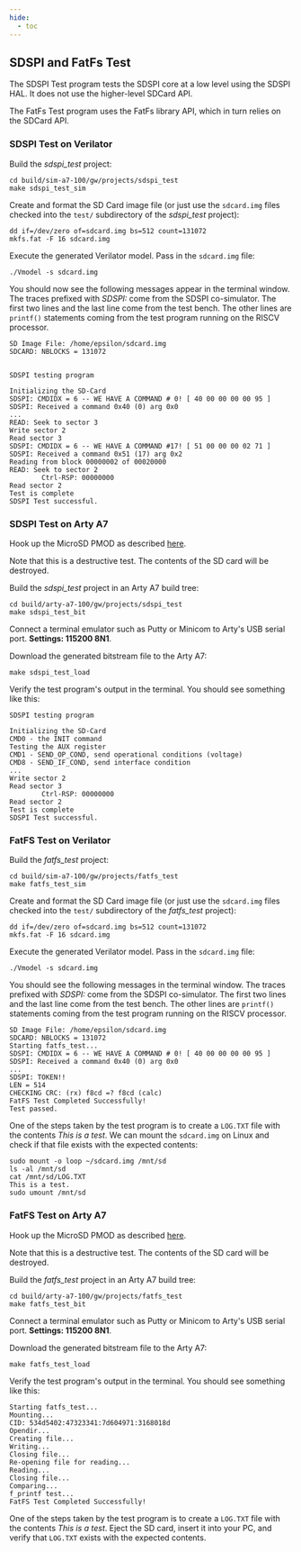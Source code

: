 ```yaml
---
hide:
  - toc
---
```


## SDSPI and FatFs Test

The SDSPI Test program tests the SDSPI core at a low level using the SDSPI HAL. It does not use the higher-level SDCard API.

The FatFs Test program uses the FatFs library API, which in turn relies on the
SDCard API.

### SDSPI Test on Verilator

Build the *sdspi_test* project:

```
cd build/sim-a7-100/gw/projects/sdspi_test
make sdspi_test_sim
```

Create and format the SD Card image file (or just use the `sdcard.img` files checked into the `test/` subdirectory of the *sdspi_test* project):

```
dd if=/dev/zero of=sdcard.img bs=512 count=131072
mkfs.fat -F 16 sdcard.img
```

Execute the generated Verilator model. Pass in the `sdcard.img` file:

```
./Vmodel -s sdcard.img
```

You should now see the following messages appear in the terminal window. The traces prefixed with *SDSPI:* come from the SDSPI co-simulator. The first two lines and the last line come from the test bench. The other lines are `printf()` statements coming from the test program running on the RISCV processor.

```
SD Image File: /home/epsilon/sdcard.img
SDCARD: NBLOCKS = 131072


SDSPI testing program

Initializing the SD-Card
SDSPI: CMDIDX = 6 -- WE HAVE A COMMAND # 0! [ 40 00 00 00 00 95 ]
SDSPI: Received a command 0x40 (0) arg 0x0
...
READ: Seek to sector 3
Write sector 2
Read sector 3
SDSPI: CMDIDX = 6 -- WE HAVE A COMMAND #17! [ 51 00 00 00 02 71 ]
SDSPI: Received a command 0x51 (17) arg 0x2
Reading from block 00000002 of 00020000
READ: Seek to sector 2
		Ctrl-RSP: 00000000
Read sector 2
Test is complete
SDSPI Test successful.
```

### SDSPI Test on Arty A7

Hook up the MicroSD PMOD as described [here](pmods.md#microsd-pmod).

Note that this is a destructive test. The contents of the SD card will be destroyed.

Build the *sdspi_test* project in an Arty A7 build tree:

```
cd build/arty-a7-100/gw/projects/sdspi_test
make sdspi_test_bit
```

Connect a terminal emulator such as Putty or Minicom to Arty's USB serial port. **Settings: 115200 8N1**.

Download the generated bitstream file to the Arty A7:

```
make sdspi_test_load
```

Verify the test program's output in the terminal. You should see something like this:

```
SDSPI testing program

Initializing the SD-Card
CMD0 - the INIT command
Testing the AUX register
CMD1 - SEND_OP_COND, send operational conditions (voltage)
CMD8 - SEND_IF_COND, send interface condition
...
Write sector 2
Read sector 3
		Ctrl-RSP: 00000000
Read sector 2
Test is complete
SDSPI Test successful.
```

### FatFS Test on Verilator

Build the *fatfs_test* project:

```
cd build/sim-a7-100/gw/projects/fatfs_test
make fatfs_test_sim
```

Create and format the SD Card image file (or just use the `sdcard.img` files checked into the `test/` subdirectory of the *fatfs_test* project):

```
dd if=/dev/zero of=sdcard.img bs=512 count=131072
mkfs.fat -F 16 sdcard.img
```

   Execute the generated Verilator model. Pass in the `sdcard.img` file:

```
./Vmodel -s sdcard.img
```

You should see the following messages in the terminal window. The traces prefixed with *SDSPI:* come from the SDSPI co-simulator. The first two lines and the last line come from the test bench. The other lines are `printf()` statements coming from the test program running on the RISCV processor.

```
SD Image File: /home/epsilon/sdcard.img
SDCARD: NBLOCKS = 131072
Starting fatfs_test...
SDSPI: CMDIDX = 6 -- WE HAVE A COMMAND # 0! [ 40 00 00 00 00 95 ]
SDSPI: Received a command 0x40 (0) arg 0x0
...
SDSPI: TOKEN!!
LEN = 514
CHECKING CRC: (rx) f8cd =? f8cd (calc)
FatFS Test Completed Successfully!
Test passed.
```

One of the steps taken by the test program is to create a `LOG.TXT` file with the contents *This is a test*. We can mount the `sdcard.img` on Linux and check if that file exists with the expected contents:

```
sudo mount -o loop ~/sdcard.img /mnt/sd
ls -al /mnt/sd
cat /mnt/sd/LOG.TXT
This is a test.
sudo umount /mnt/sd
```

### FatFS Test on Arty A7

Hook up the MicroSD PMOD as described [here](pmods.md#microsd-pmod).

Note that this is a destructive test. The contents of the SD card will be destroyed.

Build the *fatfs_test* project in an Arty A7 build tree:

```
cd build/arty-a7-100/gw/projects/fatfs_test
make fatfs_test_bit
```

Connect a terminal emulator such as Putty or Minicom to Arty's USB serial port. **Settings: 115200 8N1**.

Download the generated bitstream file to the Arty A7:

```
make fatfs_test_load
```

Verify the test program's output in the terminal. You should see something like this:

```
Starting fatfs_test...
Mounting...
CID: 534d5402:47323341:7d604971:3168018d
Opendir...
Creating file...
Writing...
Closing file...
Re-opening file for reading...
Reading...
Closing file...
Comparing...
f_printf test...
FatFS Test Completed Successfully!
```

One of the steps taken by the test program is to create a `LOG.TXT` file with the contents *This is a test*. Eject the SD card, insert it into your PC, and verify that `LOG.TXT` exists with the expected contents.

&nbsp;
